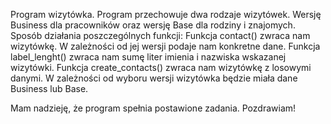 Program wizytówka.
Program przechowuje dwa rodzaje wizytówek. Wersję Business dla pracowników oraz wersję Base dla rodziny i znajomych.
Sposób działania poszczególnych funkcji:
Funkcja contact() zwraca nam wizytówkę. W zależności od jej wersji podaje nam konkretne dane.
Funkcja label_lenght() zwraca nam sumę liter imienia i nazwiska wskazanej wizytówki.
Funkcja create_contacts() zwraca nam wizytówkę z losowymi danymi. W zależności od wyboru wersji wizytówka będzie miała dane Business lub Base.

 
Mam nadzieję, że program spełnia postawione zadania. Pozdrawiam!